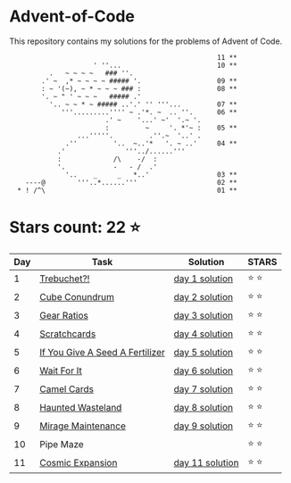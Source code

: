 # Advent-of-Code
This repository contains my solutions for the problems of Advent of Code.

```
                                                    11 **
                     ' ''...                        10 **
          .   ~ ~ ~ ~   ### ''.
        .' ~  ,* ~ ~ ~ ~ ##### '.                   09 **
        : ~ '(~), ~ * ~ ~ ~ ### :                   08 **
        '. ~ " ' ~ ~ ~   ##### .'
          '.. ~ ~ * ~ ##### ..'.' '' '''...         07 **
             '''.........'''' ~ .'*. ~  .. ''.      06 **
                        .' ~    '...' ~'  '.~ '.   
                        :         ~     '. *'~ :    05 ** 
                 ...'''''.         .''.~  '..' .   
              .''         '..  ~..'*   '. ~ ..'     04 **
            .'               '''../......'''               
            :             /\    -/  :               
            '.            -   - /  .'
              '..    _     _   *..'                 03 **
    ----@        '''..*......'''                    02 **
  * ! /^\                                           01 **

```

# Stars count: 22 :star:

Day | Task | Solution | STARS |
------------ | ------------ | ------------- | ------------- |
1 |[Trebuchet?!](./day-01) |[day 1 solution](./day-01/Program.cs) | :star: :star: |
2 |[Cube Conundrum](./day-02) |[day 2 solution](./day-02/Program.cs) | :star: :star: |
3 |[Gear Ratios](./day-03) |[day 3 solution](./day-03/Program.cs) | :star: :star: |
4 |[Scratchcards](./day-04) |[day 4 solution](./day-04/Program.cs) | :star: :star: |
5 |[If You Give A Seed A Fertilizer](./day-05) |[day 5 solution](./day-05/Program.cs) | :star: :star: |
6 |[Wait For It](./day-06) |[day 6 solution](./day-06/Program.cs) | :star: :star: |
7 |[Camel Cards](./day-07) |[day 7 solution](./day-07/Program.cs) | :star: :star: |
8 |[Haunted Wasteland](./day-08) |[day 8 solution](./day-08/Program.cs) | :star: :star: |
9 |[Mirage Maintenance](./day-09) |[day 9 solution](./day-09/Program.cs) | :star: :star: |
10| Pipe Maze | | :star: :star: |
11 |[Cosmic Expansion](./day-11) |[day 11 solution](./day-11/Program.cs) | :star: :star: |